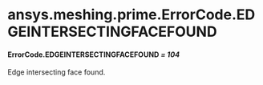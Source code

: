 # ansys.meshing.prime.ErrorCode.EDGEINTERSECTINGFACEFOUND



#### ErrorCode.EDGEINTERSECTINGFACEFOUND *= 104*

Edge intersecting face found.

<!-- !! processed by numpydoc !! -->
